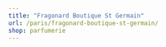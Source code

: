 ```yaml
---
title: "Fragonard Boutique St Germain"
url: /paris/fragonard-boutique-st-germain/
shop: parfumerie
---
```

